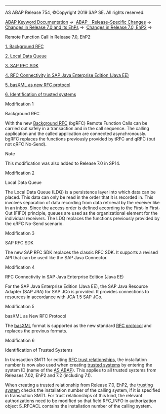   

* * *

AS ABAP Release 754, ©Copyright 2019 SAP SE. All rights reserved.

[ABAP Keyword Documentation](https://help.sap.com/doc/abapdocu_754_index_htm/7.54/en-US/abenabap.htm) →  [ABAP - Release-Specific Changes](https://help.sap.com/doc/abapdocu_754_index_htm/7.54/en-US/abennews.htm) →  [Changes in Release 7.0 and its EhPs](https://help.sap.com/doc/abapdocu_754_index_htm/7.54/en-US/abennews-70_ehps.htm) →  [Changes in Release 7.0, EhP2](https://help.sap.com/doc/abapdocu_754_index_htm/7.54/en-US/abennews-71.htm) → 

Remote Function Call in Release 7.0, EhP2

[1\. Background RFC](#!ABAP_MODIFICATION_1@1@)

[2\. Local Data Queue](#!ABAP_MODIFICATION_2@2@)

[3\. SAP RFC SDK](#!ABAP_MODIFICATION_3@3@)

[4\. RFC Connectivity in SAP Java Enterprise Edition (Java EE)](#!ABAP_MODIFICATION_4@4@)

[5\. basXML as new RFC protocol](#!ABAP_MODIFICATION_5@5@)

[6\. Identification of trusted systems](#!ABAP_MODIFICATION_6@6@)

Modification 1

Background RFC

With the new [Background RFC](https://help.sap.com/doc/abapdocu_754_index_htm/7.54/en-US/abenbg_remote_function_glosry.htm "Glossary Entry") (bgRFC) Remote Function Calls can be carried out safely in a transaction and in the call sequence. The calling application and the called application are connected asynchronously. bgRFC replaces the functions previously provided by tRFC and qRFC (but not qRFC No-Send).

Note

This modification was also added to Release 7.0 in SP14.

Modification 2

Local Data Queue

The Local Data Queue (LDQ) is a persistence layer into which data can be placed. This data can only be read in the order that it is recorded in. This involves separation of data recording from data retrieval by the receiver like in an inbox. Since the access order is defined according to the First-In First-Out (FIFO) principle, queues are used as the organizational element for the individual receivers. The LDQ replaces the functions previously provided by the qRFC No-Send scenario.

Modification 3

SAP RFC SDK

The new SAP RFC SDK replaces the classic RFC SDK. It supports a revised API that can be used like the SAP Java Connector.

Modification 4

RFC Connectivity in SAP Java Enterprise Edition (Java EE)

For the SAP Java Enterprise Edition (Java EE), the SAP Java Resource Adapter (SAP JRA) for SAP JCo is provided. It provides connections to resources in accordance with JCA 1.5 SAP JCo.

Modification 5

basXML as New RFC Protocol

The [basXML](https://help.sap.com/doc/abapdocu_754_index_htm/7.54/en-US/abenbasxml_glosry.htm "Glossary Entry") format is supported as the new standard [RFC protocol](https://help.sap.com/doc/abapdocu_754_index_htm/7.54/en-US/abenrfc_protocol.htm) and replaces the previous formats.

Modification 6

Identification of Trusted Systems

In transaction SMT1 for editing [RFC trust relationships](https://help.sap.com/doc/abapdocu_754_index_htm/7.54/en-US/abensmt1_2.htm), the installation number is now also used when creating [trusted systems](https://help.sap.com/doc/abapdocu_754_index_htm/7.54/en-US/abentrusted_system_glosry.htm "Glossary Entry") by entering the system ID (name of the [AS ABAP](https://help.sap.com/doc/abapdocu_754_index_htm/7.54/en-US/abensap_nw_abap_glosry.htm "Glossary Entry")). This applies to all trusted systems from Releases 7.02, EhP2 and 7.2 (including 7.1).

When creating a trusted relationship from Release 7.0, EhP2, the [trusting system](https://help.sap.com/doc/abapdocu_754_index_htm/7.54/en-US/abentrusting_system_glosry.htm "Glossary Entry") checks the installation number of the calling system, if it is specified in transaction SMT1. For trust relationships of this kind, the relevant authorizations need to be modified so that field RFC\_INFO in authorization object S\_RFCACL contains the installation number of the calling system.